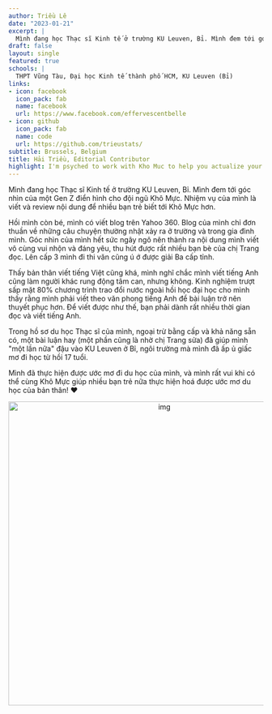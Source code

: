 ```yaml
---
author: Triều Lê
date: "2023-01-21"
excerpt: |
  Mình đang học Thạc sĩ Kinh tế ở trường KU Leuven, Bỉ. Mình đem tới góc nhìn của một Gen Z điển hình cho đội ngũ Khô Mực. Mình viết và review nội dung content để nhiều bạn trẻ biết tới Khô Mực hơn.
draft: false
layout: single
featured: true
schools: |
  THPT Vũng Tàu, Đại học Kinh tế thành phố HCM, KU Leuven (Bỉ)
links:
- icon: facebook
  icon_pack: fab
  name: facebook
  url: https://www.facebook.com/effervescentbelle
- icon: github
  icon_pack: fab
  name: code
  url: https://github.com/trieustats/
subtitle: Brussels, Belgium
title: Hải Triều, Editorial Contributor
highlight: I'm psyched to work with Kho Muc to help you actualize your dream of studying abroad!
---
```


Mình đang học Thạc sĩ Kinh tế ở trường KU Leuven, Bỉ.
Mình đem tới góc nhìn của một Gen Z điển hình cho đội ngũ Khô Mực.
Nhiệm vụ của mình là viết và review nội dung để nhiều bạn trẻ biết tới Khô Mực hơn.

Hồi mình còn bé, mình có viết blog trên Yahoo 360. 
Blog của mình chỉ đơn thuần về những câu chuyện thường nhật xảy ra ở trường và trong gia đình mình.
Góc nhìn của mình hết sức ngây ngô nên thành ra nội dung mình viết vô cùng vui nhộn và đáng yêu, thu hút được rất nhiều bạn bè của chị Trang đọc.
Lên cấp 3 mình đi thi văn cũng ú ớ được giải Ba cấp tỉnh.

Thấy bản thân viết tiếng Việt cũng khá, mình nghĩ chắc mình viết tiếng Anh cũng làm người khác rung động tâm can, nhưng không.
Kinh nghiệm trượt sấp mặt 80% chương trình trao đổi nước ngoài hồi học đại học cho mình thấy rằng mình phải viết theo văn phong tiếng Anh để bài luận trở nên thuyết phục hơn.
Để viết được như thế, bạn phải dành rất nhiều thời gian đọc và viết tiếng Anh.

Trong hồ sơ du học Thạc sĩ của mình, ngoại trừ bằng cấp và khả năng sẵn có, một bài luận hay (một phần cũng là nhờ chị Trang sửa) đã giúp mình "một lần nữa" đậu vào KU Leuven ở Bỉ, ngôi trường mà mình đã ấp ủ giấc mơ đi học từ hồi 17 tuổi.

Mình đã thực hiện được ước mơ đi du học của mình, và mình rất vui khi có thể cùng Khô Mực giúp nhiều bạn trẻ nữa thực hiện hoá được ước mơ du học của bản thân!
:heart:

<p align="center"><img width="600" length="200" alt="img" src="https://github.com/trangdata/khomuc/assets/63031214/c42ca37f-57ca-486c-9b59-6944d8202acd"></p>

